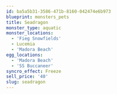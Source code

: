 ```yaml
---
id: ba5a5b31-3586-471b-8160-042474e6b973
blueprint: monsters_pets
title: Seadragon
monster_type: aquatic
monster_locations:
  - 'Fieg Snowfields'
  - Lucemia
  - 'Madora Beach'
egg_locations:
  - 'Madora Beach'
  - 'SS Buccaneer'
syncro_effect: Freeze
sell_price: '40'
slug: seadragon
---
```

